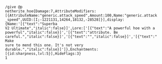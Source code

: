 <code>/give @p netherite_hoe{Damage:7,AttributeModifiers:[{AttributeName:"generic.attack_speed",Amount:100,Name:"generic.attack_speed",UUID:[I;-1221131,14264,18132,-28528]}],display:{Name:'[{"text":"Superba V2 Ultimate","italic":false}]',Lore:['[{"text":"A powerful hoe with a powerful","italic":false}]','[{"text":"attribute. Be careful.","italic":false}]','[{"text":"","italic":false}]','[{"text":"Make sure to mend this one. It\'s not very durable.","italic":false}]']},Enchantments:[{id:sharpness,lvl:5}],HideFlags:3} 1</code>

